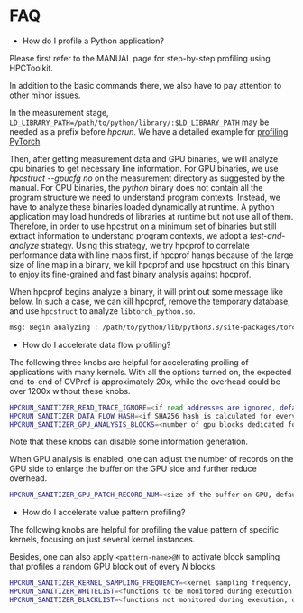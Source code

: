 # FAQ

- How do I profile a Python application?

Please first refer to the MANUAL page for step-by-step profiling using HPCToolkit.

In addition to the basic commands there, we also have to pay attention to other minor issues. 

In the measurement stage, `LD_LIBRARY_PATH=/path/to/python/library/:$LD_LIBRARY_PATH` may be needed as a prefix before *hpcrun*. We have a detailed example for [profiling PyTorch](https://gvprof.readthedocs.io/en/latest/deepwave.html).

Then, after getting measurement data and GPU binaries, we will analyze cpu binaries to get necessary line information.
For GPU binaries, we use *hpcstruct --gpucfg no* on the measurement directory as suggested by the manual.
For CPU binaries, the *python* binary does not contain all the program structure we need to understand program contexts.
Instead, we have to analyze these binaries loaded dynamically at runtime.
A python application may load hundreds of libraries at runtime but not use all of them.
Therefore, in order to use hpcstrut on a minimum set of binaries but still extract information to understand program contexts, we adopt a *test-and-analyze* strategy.
Using this strategy, we try hpcprof to correlate performance data with line maps first, if hpcprof hangs because of the large size of line map in a binary, we kill hpcprof and use hpcstruct on this binary to enjoy its fine-grained and fast binary analysis against hpcprof. 

When hpcprof begins analyze a binary, it will print out some message like below. In such a case, we can kill hpcprof, remove the temporary database, and use `hpcstruct` to analyze `libtorch_python.so`.

```bash
msg: Begin analyzing : /path/to/python/lib/python3.8/site-packages/torch/lib/libtorch_python.so
```

- How do I accelerate data flow profiling?

The following three knobs are helpful for accelerating proiling of applications with many kernels. With all the options turned on, the expected end-to-end of GVProf is approximately 20x, while the overhead could be over 1200x without these knobs. 

```bash
HPCRUN_SANITIZER_READ_TRACE_IGNORE=<if read addresses are ignored, default: 0>
HPCRUN_SANITIZER_DATA_FLOW_HASH=<if SHA256 hash is calculated for every operation, default: 0>
HPCRUN_SANITIZER_GPU_ANALYSIS_BLOCKS=<number of gpu blocks dedicated for analysis, default: 0>
```

Note that these knobs can disable some information generation.

When GPU analysis is enabled, one can adjust the number of records on the GPU side to enlarge the buffer on the GPU side and further reduce overhead.

```bash
HPCRUN_SANITIZER_GPU_PATCH_RECORD_NUM=<size of the buffer on GPU, default: 16 * 1024>
```

- How do I accelerate value pattern profiling?

The following knobs are helpful for profiling the value pattern of specific kernels, focusing on just several kernel instances.

Besides, one can also apply `<pattern-name>@N` to activate block sampling that profiles a random GPU block out of every *N* blocks.

```bash
HPCRUN_SANITIZER_KERNEL_SAMPLING_FREQUENCY=<kernel sampling frequency, default: 1>
HPCRUN_SANITIZER_WHITELIST=<functions to be monitored during execution, default: 0>
HPCRUN_SANITIZER_BLACKLIST=<functions not monitored during execution, default: 0>
```